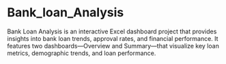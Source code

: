 # Bank_loan_Analysis
Bank Loan Analysis is an interactive Excel dashboard project that provides insights into bank loan trends, approval rates, and financial performance. It features two dashboards—Overview and Summary—that visualize key loan metrics, demographic trends, and loan performance.
